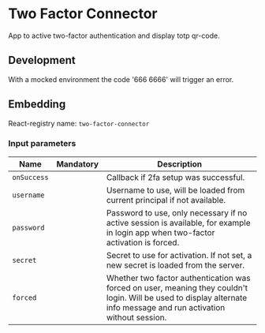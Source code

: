 # Two Factor Connector
App to active two-factor authentication and display totp qr-code.

## Development

With a mocked environment the code '666 6666' will trigger an error.

## Embedding

React-registry name: `two-factor-connector`

### Input parameters

| Name                   | Mandatory | Description
|------------------------|:---------:|-------------
| `onSuccess`            |           | Callback if 2fa setup was successful.
| `username`             |           | Username to use, will be loaded from current principal if not available.
| `password`             |           | Password to use, only necessary if no active session is available, for example in login app when two-factor activation is forced.
| `secret`               |           | Secret to use for activation. If not set, a new secret is loaded from the server.
| `forced`               |           | Whether two factor authentication was forced on user, meaning they couldn't login. Will be used to display alternate info message and run activation without session.

